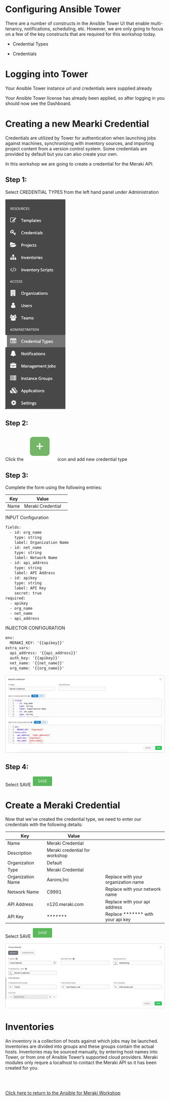 Configuring Ansible Tower
=========================

There are a number of constructs in the Ansible Tower UI that enable
multi-tenancy, notifications, scheduling, etc. However, we are only
going to focus on a few of the key constructs that are required for this
workshop today.

- Credential Types

- Credentials

Logging into Tower
==================

Your Ansible Tower instance url and credentials were supplied already

Your Ansible Tower license has already been applied, so after
logging in you should now see the Dashboard.

Creating a new Mearki Credential
=============================

Credentials are utilized by Tower for authentication when launching jobs
against machines, synchronizing with inventory sources, and importing
project content from a version control system. Some credentials are provided by default but you can also create your own.

In this workshop we are going to create a credential for the Meraki API.

Step 1:
-------

Select CREDENTIAL TYPES from the left hand panel under Administration

![Cred](images/1-credential-types.png)

Step 2:
-------

Click the ![Add](images/add.png) icon and add new credential type

Step 3:
-------

Complete the form using the following entries:

| Key          | Value            |                                          |
|--------------|------------------|------------------------------------------|
| Name         | Meraki Credential|                                          |

INPUT Configuration
```
fields:
  - id: org_name
    type: string
    label: Organization Name
  - id: net_name
    type: string
    label: Network Name
  - id: api_address
    type: string
    label: API Address
  - id: apikey
    type: string
    label: API Key
    secret: true
required:
  - apikey
  - org_name
  - net_name
  - api_address
```
INJECTOR CONFIGURATION
```
env:
  MERAKI_KEY: '{{apikey}}'
extra_vars:
  api_address: '{{api_address}}'
  auth_key: '{{apikey}}'
  net_name: '{{net_name}}'
  org_name: '{{org_name}}'
```
![Add Credential Type](images/2-tower-add-machine-credential-type.png)

Step 4:
-------

Select SAVE ![Save](images/at_save.png)  

Create a Meraki Credential
========================

Now that we've created the credential type, we need to enter our credentials with the following details:

| Key              | Value                            |                                            |
|------------------|----------------------------------|--------------------------------------------|
| Name             | Meraki Credential                |                                            |
| Description      | Meraki credential for workshop   |                                            |
| Organization     | Default                          |                                            |
| Type             | Meraki Credential                |                                            |
| Organization Name| Aarons,Inc                       | Replace with your organization name        |
| Network Name     | C9991                            | Replace with your network name             |
| API Address      | n120.meraki.com                  | Replace with your api address              |
| API Key          | *******                          | Replace ******* with your api key          |

Select SAVE ![Save](images/at_save.png)  

![Add Meraki Credential](images/3-tower-add-meraki-credential.png)

Inventories
===========

An inventory is a collection of hosts against which jobs may be
launched. Inventories are divided into groups and these groups contain
the actual hosts. Inventories may be sourced manually, by entering host
names into Tower, or from one of Ansible Tower’s supported cloud
providers. Meraki modules only requre a localhost
to contact the Meraki API so it has been created for you.

<br><br>

[Click here to return to the Ansible for Meraki Workshop](https://github.com/shadowman-lab/Ansible-Meraki/tree/master/exercises)

